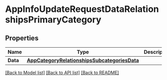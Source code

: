 # AppInfoUpdateRequestDataRelationshipsPrimaryCategory

## Properties

Name | Type | Description | Notes
------------ | ------------- | ------------- | -------------
**Data** | [**AppCategoryRelationshipsSubcategoriesData**](AppCategory_relationships_subcategories_data.md) |  | [optional] 

[[Back to Model list]](../README.md#documentation-for-models) [[Back to API list]](../README.md#documentation-for-api-endpoints) [[Back to README]](../README.md)


